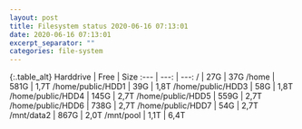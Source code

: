 ```yaml
---
layout: post
title: Filesystem status 2020-06-16 07:13:01
date: 2020-06-16 07:13:01
excerpt_separator: ""
categories: file-system
---
```

{:.table_alt}
Harddrive | Free | Size
:--- | ---: | ---:
/ | 27G | 37G
/home | 581G | 1,7T
/home/public/HDD1 | 39G | 1,8T
/home/public/HDD3 | 58G | 1,8T
/home/public/HDD4 | 145G | 2,7T
/home/public/HDD5 | 559G | 2,7T
/home/public/HDD6 | 738G | 2,7T
/home/public/HDD7 | 54G | 2,7T
/mnt/data2 | 867G | 2,0T
/mnt/pool | 1,1T | 6,4T
